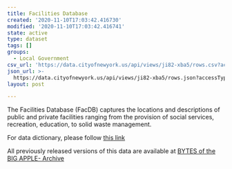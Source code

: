 ```yaml
---
title: Facilities Database
created: '2020-11-10T17:03:42.416730'
modified: '2020-11-10T17:03:42.416741'
state: active
type: dataset
tags: []
groups:
  - Local Government
csv_url: 'https://data.cityofnewyork.us/api/views/ji82-xba5/rows.csv?accessType=DOWNLOAD'
json_url: >-
  https://data.cityofnewyork.us/api/views/ji82-xba5/rows.json?accessType=DOWNLOAD
layout: post

---
```

The Facilities Database (FacDB) captures the locations and descriptions of public and
private facilities ranging from the provision of social services, recreation, education, to
solid waste management.

For data dictionary, please follow <a href="http://docs.capitalplanning.nyc/facdb/">this link</a>

All previously released versions of this data are available at <a href="https://www1.nyc.gov/site/planning/data-maps/open-data/bytes-archive.page?sorts[year]=0">BYTES of the BIG APPLE- Archive</a>
